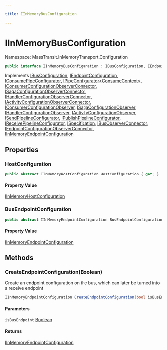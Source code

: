 ```yaml
---

title: IInMemoryBusConfiguration

---
```


# IInMemoryBusConfiguration

Namespace: MassTransit.InMemoryTransport.Configuration

```csharp
public interface IInMemoryBusConfiguration : IBusConfiguration, IEndpointConfiguration, IConsumePipeConfigurator, IPipeConfigurator<ConsumeContext>, IConsumerConfigurationObserverConnector, ISagaConfigurationObserverConnector, IHandlerConfigurationObserverConnector, IActivityConfigurationObserverConnector, IConsumerConfigurationObserver, ISagaConfigurationObserver, IHandlerConfigurationObserver, IActivityConfigurationObserver, ISendPipelineConfigurator, IPublishPipelineConfigurator, IReceivePipelineConfigurator, ISpecification, IBusObserverConnector, IEndpointConfigurationObserverConnector, IInMemoryEndpointConfiguration
```

Implements [IBusConfiguration](../masstransit-configuration/ibusconfiguration), [IEndpointConfiguration](../masstransit-configuration/iendpointconfiguration), [IConsumePipeConfigurator](../../masstransit-abstractions/masstransit/iconsumepipeconfigurator), [IPipeConfigurator\<ConsumeContext\>](../../masstransit-abstractions/masstransit/ipipeconfigurator-1), [IConsumerConfigurationObserverConnector](../../masstransit-abstractions/masstransit/iconsumerconfigurationobserverconnector), [ISagaConfigurationObserverConnector](../../masstransit-abstractions/masstransit/isagaconfigurationobserverconnector), [IHandlerConfigurationObserverConnector](../../masstransit-abstractions/masstransit/ihandlerconfigurationobserverconnector), [IActivityConfigurationObserverConnector](../../masstransit-abstractions/masstransit/iactivityconfigurationobserverconnector), [IConsumerConfigurationObserver](../../masstransit-abstractions/masstransit/iconsumerconfigurationobserver), [ISagaConfigurationObserver](../../masstransit-abstractions/masstransit/isagaconfigurationobserver), [IHandlerConfigurationObserver](../../masstransit-abstractions/masstransit/ihandlerconfigurationobserver), [IActivityConfigurationObserver](../../masstransit-abstractions/masstransit/iactivityconfigurationobserver), [ISendPipelineConfigurator](../../masstransit-abstractions/masstransit/isendpipelineconfigurator), [IPublishPipelineConfigurator](../../masstransit-abstractions/masstransit/ipublishpipelineconfigurator), [IReceivePipelineConfigurator](../../masstransit-abstractions/masstransit/ireceivepipelineconfigurator), [ISpecification](../../masstransit-abstractions/masstransit/ispecification), [IBusObserverConnector](../../masstransit-abstractions/masstransit/ibusobserverconnector), [IEndpointConfigurationObserverConnector](../../masstransit-abstractions/masstransit/iendpointconfigurationobserverconnector), [IInMemoryEndpointConfiguration](../masstransit-inmemorytransport-configuration/iinmemoryendpointconfiguration)

## Properties

### **HostConfiguration**

```csharp
public abstract IInMemoryHostConfiguration HostConfiguration { get; }
```

#### Property Value

[IInMemoryHostConfiguration](../masstransit-inmemorytransport-configuration/iinmemoryhostconfiguration)<br/>

### **BusEndpointConfiguration**

```csharp
public abstract IInMemoryEndpointConfiguration BusEndpointConfiguration { get; }
```

#### Property Value

[IInMemoryEndpointConfiguration](../masstransit-inmemorytransport-configuration/iinmemoryendpointconfiguration)<br/>

## Methods

### **CreateEndpointConfiguration(Boolean)**

Create an endpoint configuration on the bus, which can later be turned into a receive endpoint

```csharp
IInMemoryEndpointConfiguration CreateEndpointConfiguration(bool isBusEndpoint)
```

#### Parameters

`isBusEndpoint` [Boolean](https://learn.microsoft.com/en-us/dotnet/api/system.boolean)<br/>

#### Returns

[IInMemoryEndpointConfiguration](../masstransit-inmemorytransport-configuration/iinmemoryendpointconfiguration)<br/>
